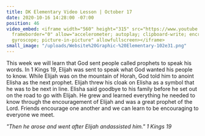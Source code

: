 ```yaml
---
title: DK Elementary Video Lesson | October 17
date: 2020-10-16 14:28:00 -07:00
position: 46
video_embed: <iframe width="560" height="315" src="https://www.youtube.com/embed/ldLHmLfUkoo"
  frameborder="0" allow="accelerometer; autoplay; clipboard-write; encrypted-media;
  gyroscope; picture-in-picture" allowfullscreen></iframe>
small_image: "/uploads/Website%20Graphic-%20Elementary-102e31.png"
---
```


This week we will learn that God sent people called prophets to speak his words. In 1 Kings 19, Elijah was sent to speak what God wanted his people to know. While Elijah was on the mountain of Horah, God told him to anoint Elisha as the next prophet. Elijah threw his cloak on Elisha as a symbol that he was to be next in line. Elisha said goodbye to his family before he set out on the road to go with Elijah. He grew and learned everything he needed to know through the encouragement of Elijah and was a great prophet of the Lord. Friends encourage one another and we can learn to be encouraging to everyone we meet.

*"Then he arose and went after Elijah andassisted him." 1 Kings 19*